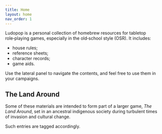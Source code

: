 ```yaml
---
title: Home
layout: home
nav_order: 1
---
```


Ludopop is a personal collection of homebrew resources for tabletop role‑playing games, especially in the old‑school style (OSR). It includes:
- house rules;
- reference sheets;
- character records;
- game aids.

Use the lateral panel to navigate the contents, and feel free to use them in your campaigns.

## The Land Around
Some of these materials are intended to form part of a larger game, *The Land Around*, set in an ancestral indigenous society during turbulent times of invasion and cultural change.

Such entries are tagged accordingly.
